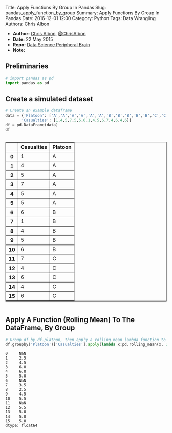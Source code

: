 Title: Apply Functions By Group In Pandas
Slug: pandas_apply_function_by_group
Summary: Apply Functions By Group In Pandas
Date: 2016-12-01 12:00
Category: Python
Tags: Data Wrangling
Authors: Chris Albon



- **Author:** [Chris Albon](http://www.chrisalbon.com/), [@ChrisAlbon](https://twitter.com/chrisalbon)
- **Date:** 22 May 2015
- **Repo:** [Data Science Peripheral Brain](https://github.com/chrisalbon/peripheral_brain)
- **Note:**

## Preliminaries


```python
# import pandas as pd
import pandas as pd
```

## Create a simulated dataset


```python
# Create an example dataframe
data = {'Platoon': ['A','A','A','A','A','A','B','B','B','B','B','C','C','C','C','C'],
       'Casualties': [1,4,5,7,5,5,6,1,4,5,6,7,4,6,4,6]}
df = pd.DataFrame(data)
df
```




<div style="max-height:1000px;max-width:1500px;overflow:auto;">
<table border="1" class="dataframe">
  <thead>
    <tr style="text-align: right;">
      <th></th>
      <th>Casualties</th>
      <th>Platoon</th>
    </tr>
  </thead>
  <tbody>
    <tr>
      <th>0</th>
      <td>1</td>
      <td>A</td>
    </tr>
    <tr>
      <th>1</th>
      <td>4</td>
      <td>A</td>
    </tr>
    <tr>
      <th>2</th>
      <td>5</td>
      <td>A</td>
    </tr>
    <tr>
      <th>3</th>
      <td>7</td>
      <td>A</td>
    </tr>
    <tr>
      <th>4</th>
      <td>5</td>
      <td>A</td>
    </tr>
    <tr>
      <th>5</th>
      <td>5</td>
      <td>A</td>
    </tr>
    <tr>
      <th>6</th>
      <td>6</td>
      <td>B</td>
    </tr>
    <tr>
      <th>7</th>
      <td>1</td>
      <td>B</td>
    </tr>
    <tr>
      <th>8</th>
      <td>4</td>
      <td>B</td>
    </tr>
    <tr>
      <th>9</th>
      <td>5</td>
      <td>B</td>
    </tr>
    <tr>
      <th>10</th>
      <td>6</td>
      <td>B</td>
    </tr>
    <tr>
      <th>11</th>
      <td>7</td>
      <td>C</td>
    </tr>
    <tr>
      <th>12</th>
      <td>4</td>
      <td>C</td>
    </tr>
    <tr>
      <th>13</th>
      <td>6</td>
      <td>C</td>
    </tr>
    <tr>
      <th>14</th>
      <td>4</td>
      <td>C</td>
    </tr>
    <tr>
      <th>15</th>
      <td>6</td>
      <td>C</td>
    </tr>
  </tbody>
</table>
</div>



## Apply A Function (Rolling Mean) To The DataFrame, By Group


```python
# Group df by df.platoon, then apply a rolling mean lambda function to df.casualties
df.groupby('Platoon')['Casualties'].apply(lambda x:pd.rolling_mean(x, 2))
```




    0     NaN
    1     2.5
    2     4.5
    3     6.0
    4     6.0
    5     5.0
    6     NaN
    7     3.5
    8     2.5
    9     4.5
    10    5.5
    11    NaN
    12    5.5
    13    5.0
    14    5.0
    15    5.0
    dtype: float64


